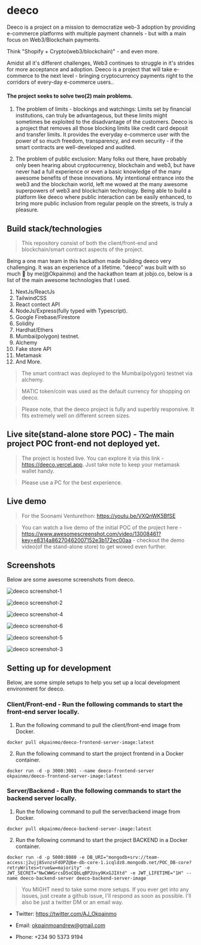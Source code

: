 # deeco

Deeco is a project on a mission to democratize web-3 adoption by providing e-commerce platforms with multiple payment channels - but with a main focus on Web3/Blockchain payments.

Think "Shopify + Crypto(web3/blockchain)" - and even more.

Amidst all it's different challenges, Web3 continues to struggle in it's strides for more acceptance and adoption. Deeco is a project that will take e-commerce to the next level - bringing cryptocurrency payments right to the corridors of every-day e-commerce users..

#### The project seeks to solve two(2) main problems.

1. The problem of limits - blockings and watchings: Limits set by financial institutions, can truly be advantageous, but these limits might sometimes be exploited to the disadvantage of the customers. Deeco is a project that removes all those blocking limits like credit card deposit and transfer limits. It provides the everyday e-commerce user with the power of so much freedom, transparency, and even security - if the smart contracts are well-developed and audited.

2. The problem of public exclusion: Many folks out there, have probably only been hearing about cryptocurrency, blockchain and web3, but have never had a full experience or even a basic knowledge of the many awesome benefits of these innovations.
   My intentional entrance into the web3 and the blockchain world, left me wowed at the many awesome superpowers of web3 and blockchain technology. Being able to build a platform like deeco where public interaction can be easily enhanced, to bring more public inclusion from regular people on the streets, is truly a pleasure.

## Build stack/technologies

> This repository consist of both the client/front-end and blockchain/smart contract aspects of the project.

Being a one man team in this hackathon made building deeco very challenging. It was an experience of a lifetime. "deeco" was built with so much 💝 by me(@Okpainmo) and the hackathon team at jobjo.co, below is a list of the main awesome technologies that I used.

1. NextJs/ReactJs
2. TailwindCSS
3. React contect API
4. NodeJs/Express(fully typed with Typescript).
5. Google Firebase/Firestore
6. Solidity
7. Hardhat/Ethers
8. Mumbai(polygon) testnet.
9. Alchemy
10. Fake store API
11. Metamask
12. And More.
    
> The smart contract was deployed to the Mumbai(polygon) testnet via alchemy.

> MATIC token/coin was used as the default currency for shopping on deeco.

> Please note, that the deeco project is fully and superbly responsive. It fits extremely well on different screen sizes.

## Live site(stand-alone store POC) - The main project POC front-end not deployed yet.

> The project is hosted live. You can explore it via this link - https://deeco.vercel.app. Just take note to keep your metamask wallet handy.

> Please use a PC for the best experience.

## Live demo

> For the Soonami Venturethon: https://youtu.be/VXQnWK5BfSE

> You can watch a live demo of the initial POC of the project here - https://www.awesomescreenshot.com/video/13008461?key=e8314a86270462007152e3b172ec00aa - checkout the demo video(of the stand-alone store) to get wowed even further.

## Screenshots

Below are some awesome screenshots from deeco.

![deeco screenshot-1](./client/assets/images/sc-1.png)

![deeco screenshot-2](./client/assets/images/sc-2.png)

![deeco screenshot-4](./client/assets/images/sc-4.png)

![deeco screenshot-6](./client/assets/images/sc-6.png)

![deeco screenshot-5](./client/assets/images/sc-5.png)

![deeco screenshot-3](./client/assets/images/sc-3.png)

## Setting up for development

Below, are some simple setups to help you set up a local development environment for deeco.

### Client/Front-end - Run the following commands to start the front-end server locally.

1. Run the following command to pull the client/front-end image from Docker.

```
docker pull okpainmo/deeco-frontend-server-image:latest
```

2. Run the following command to start the project frontend in a Docker container.

```
docker run -d -p 3000:3001 --name deeco-frontend-server okpainmo/deeco-frontend-server-image:latest
```

### Server/Backend - Run the following commands to start the backend server locally.

1. Run the following command to pull the server/backend image from Docker.
   
```
docker pull okpainmo/deeco-backend-server-image:latest
```

2. Run the following command to start the project BACKEND in a Docker container.

```
docker run -d -p 5000:8080 -e DB_URI="mongodb+srv://team-access:j2ujj8SvnzsFdOPZ@be-db-core-1.icqldz8.mongodb.net/POC_DB-core?retryWrites=true&w=majority" -e JWT_SECRET="NwCWWGrcsD5oCQbLqBP2Usy9KxGJIXtd" -e JWT_LIFETIME="1H" --name deeco-backend-server deeco-backend-server-image

```


> You MIGHT need to take some more setups. If you ever get into any issues, just create a github issue, I'll respond as soon as possible. I'll also be just a twitter DM or an email way.

- Twitter: https://twitter.com/AJ_Okpainmo

- Email: okpainmoandrew@gmail.com

- Phone: +234 90 5373 9194
